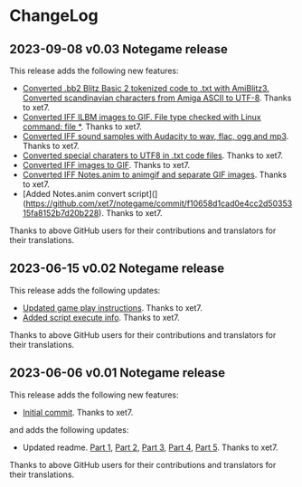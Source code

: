 # ChangeLog

## 2023-09-08 v0.03 Notegame release

This release adds the following new features:

- [Converted .bb2 Blitz Basic 2 tokenized code to .txt with AmiBlitz3. Converted scandinavian characters from Amiga ASCII to UTF-8](https://github.com/xet7/notegame/commit/adb2c89ed419027e792c0a44986d2a001c3d4667).
  Thanks to xet7.
- [Converted IFF ILBM images to GIF. File type checked with Linux command: file *](https://github.com/xet7/notegame/commit/2697a56bca6c866f8cbe7d854b4b236a07c99eab).
  Thanks to xet7.
- [Converted IFF sound samples with Audacity to wav, flac, ogg and mp3](https://github.com/xet7/notegame/commit/197a1d2e9e20eecb36dafe1e17ae66fb74230a7d).
  Thanks to xet7.
- [Converted special charaters to UTF8 in .txt code files](https://github.com/xet7/notegame/commit/37df931e2f373332f43dcc3683037e241be42fb0).
  Thanks to xet7.
- [Converted IFF images to GIF](https://github.com/xet7/notegame/commit/d6dc70f3cffdca02585117f3b3b860331ae4ba02).
  Thanks to xet7.
- [Converted IFF Notes.anim to animgif and separate GIF images](https://github.com/xet7/notegame/commit/e0b15436ab70fcb4612ee6e1041febee0f8ff64e).
  Thanks to xet7.
- [Added Notes.anim convert script](](https://github.com/xet7/notegame/commit/f10658d1cad0e4cc2d5035315fa8152b7d20b228).
  Thanks to xet7.

Thanks to above GitHub users for their contributions and translators for their translations.

## 2023-06-15 v0.02 Notegame release

This release adds the following updates:

- [Updated game play instructions](https://github.com/xet7/notegame/commit/5fb31f59187635016203db129966d0226c7d0b97).
  Thanks to xet7.
- [Added script execute info](https://github.com/xet7/notegame/commit/85af9e58d18839dca26461dcd0e44486d186d965).
  Thanks to xet7.

Thanks to above GitHub users for their contributions and translators for their translations.

## 2023-06-06 v0.01 Notegame release

This release adds the following new features:

- [Initial commit](https://github.com/xet7/notegame/commit/a807df9ad76dd309646339acf86db0f465bff3b3).
  Thanks to xet7.

and adds the following updates:

- Updated readme.
  [Part 1](https://github.com/xet7/notegame/commit/e8b5a3f0c91fd3e280b06ff517a1b1620032a213),
  [Part 2](https://github.com/xet7/notegame/commit/0f17c6c7c5d97db7f0467fbc6092b637a4f53215),
  [Part 3](https://github.com/xet7/notegame/commit/c3b74e4b7b1bcc1ef8652968b669587d3fcfe720),
  [Part 4](https://github.com/xet7/notegame/commit/af87cd7cb5fd3302584b78694d820b60b9c440f2),
  [Part 5](https://github.com/xet7/notegame/commit/923600401f0f131dec6bc959d0f2b3f0ca6ae9fc).
  Thanks to xet7.

Thanks to above GitHub users for their contributions and translators for their translations.
